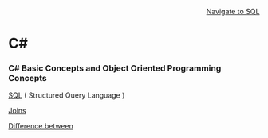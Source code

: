 <p align=right><a href='https://github.com/KIRANKUMAR7296/SQL'>Navigate to SQL</a></p>

# C#

### C# Basic Concepts and Object Oriented Programming Concepts

[SQL](https://github.com/KIRANKUMAR7296/SQL) ( Structured Query Language )

[Joins](https://github.com/KIRANKUMAR7296/SQL/blob/main/JOINS.md)

[Difference between](https://github.com/KIRANKUMAR7296/SQL/blob/main/JOINS.md)



